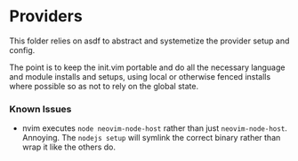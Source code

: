 # Providers

This folder relies on asdf to abstract and systemetize the provider setup and config.

The point is to keep the init.vim portable and do all the necessary language and module installs
and setups, using local or otherwise fenced installs where possible so as not to rely on the global
state.

### Known Issues

 - nvim executes `node neovim-node-host` rather than just `neovim-node-host`. Annoying. The `nodejs
     setup` will symlink the correct binary rather than wrap it like the others do.
